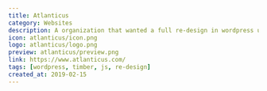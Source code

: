 ```yaml
---
title: Atlanticus
category: Websites
description: A organization that wanted a full re-design in wordpress using Timber framework, plus data migration.
icon: atlanticus/icon.png
logo: atlanticus/logo.png
preview: atlanticus/preview.png
link: https://www.atlanticus.com/
tags: [wordpress, timber, js, re-design]
created_at: 2019-02-15
---
```

